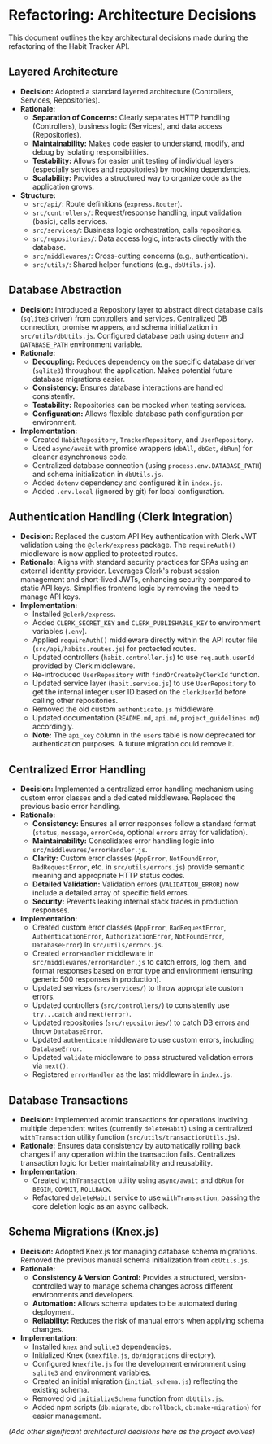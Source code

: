 # Refactoring: Architecture Decisions

This document outlines the key architectural decisions made during the refactoring of the Habit Tracker API.

## Layered Architecture

- **Decision:** Adopted a standard layered architecture (Controllers, Services, Repositories).
- **Rationale:**
  - **Separation of Concerns:** Clearly separates HTTP handling (Controllers), business logic (Services), and data access (Repositories).
  - **Maintainability:** Makes code easier to understand, modify, and debug by isolating responsibilities.
  - **Testability:** Allows for easier unit testing of individual layers (especially services and repositories) by mocking dependencies.
  - **Scalability:** Provides a structured way to organize code as the application grows.
- **Structure:**
  - `src/api/`: Route definitions (`express.Router`).
  - `src/controllers/`: Request/response handling, input validation (basic), calls services.
  - `src/services/`: Business logic orchestration, calls repositories.
  - `src/repositories/`: Data access logic, interacts directly with the database.
  - `src/middlewares/`: Cross-cutting concerns (e.g., authentication).
  - `src/utils/`: Shared helper functions (e.g., `dbUtils.js`).

## Database Abstraction

- **Decision:** Introduced a Repository layer to abstract direct database calls (`sqlite3` driver) from controllers and services. Centralized DB connection, promise wrappers, and schema initialization in `src/utils/dbUtils.js`. Configured database path using `dotenv` and `DATABASE_PATH` environment variable.
- **Rationale:**
  - **Decoupling:** Reduces dependency on the specific database driver (`sqlite3`) throughout the application. Makes potential future database migrations easier.
  - **Consistency:** Ensures database interactions are handled consistently.
  - **Testability:** Repositories can be mocked when testing services.
  - **Configuration:** Allows flexible database path configuration per environment.
- **Implementation:**
  - Created `HabitRepository`, `TrackerRepository`, and `UserRepository`.
  - Used `async/await` with promise wrappers (`dbAll`, `dbGet`, `dbRun`) for cleaner asynchronous code.
  - Centralized database connection (using `process.env.DATABASE_PATH`) and schema initialization in `dbUtils.js`.
  - Added `dotenv` dependency and configured it in `index.js`.
  - Added `.env.local` (ignored by git) for local configuration.

## Authentication Handling (Clerk Integration)

- **Decision:** Replaced the custom API Key authentication with Clerk JWT validation using the `@clerk/express` package. The `requireAuth()` middleware is now applied to protected routes.
- **Rationale:** Aligns with standard security practices for SPAs using an external identity provider. Leverages Clerk's robust session management and short-lived JWTs, enhancing security compared to static API keys. Simplifies frontend logic by removing the need to manage API keys.
- **Implementation:**
  - Installed `@clerk/express`.
  - Added `CLERK_SECRET_KEY` and `CLERK_PUBLISHABLE_KEY` to environment variables (`.env`).
  - Applied `requireAuth()` middleware directly within the API router file (`src/api/habits.routes.js`) for protected routes.
  - Updated controllers (`habit.controller.js`) to use `req.auth.userId` provided by Clerk middleware.
  - Re-introduced `UserRepository` with `findOrCreateByClerkId` function.
  - Updated service layer (`habit.service.js`) to use `UserRepository` to get the internal integer user ID based on the `clerkUserId` before calling other repositories.
  - Removed the old custom `authenticate.js` middleware.
  - Updated documentation (`README.md`, `api.md`, `project_guidelines.md`) accordingly.
  - **Note:** The `api_key` column in the `users` table is now deprecated for authentication purposes. A future migration could remove it.

## Centralized Error Handling

- **Decision:** Implemented a centralized error handling mechanism using custom error classes and a dedicated middleware. Replaced the previous basic error handling.
- **Rationale:**
  - **Consistency:** Ensures all error responses follow a standard format (`status`, `message`, `errorCode`, optional `errors` array for validation).
  - **Maintainability:** Consolidates error handling logic into `src/middlewares/errorHandler.js`.
  - **Clarity:** Custom error classes (`AppError`, `NotFoundError`, `BadRequestError`, etc. in `src/utils/errors.js`) provide semantic meaning and appropriate HTTP status codes.
  - **Detailed Validation:** Validation errors (`VALIDATION_ERROR`) now include a detailed array of specific field errors.
  - **Security:** Prevents leaking internal stack traces in production responses.
- **Implementation:**
  - Created custom error classes (`AppError`, `BadRequestError`, `AuthenticationError`, `AuthorizationError`, `NotFoundError`, `DatabaseError`) in `src/utils/errors.js`.
  - Created `errorHandler` middleware in `src/middlewares/errorHandler.js` to catch errors, log them, and format responses based on error type and environment (ensuring generic 500 responses in production).
  - Updated services (`src/services/`) to throw appropriate custom errors.
  - Updated controllers (`src/controllers/`) to consistently use `try...catch` and `next(error)`.
  - Updated repositories (`src/repositories/`) to catch DB errors and throw `DatabaseError`.
  - Updated `authenticate` middleware to use custom errors, including `DatabaseError`.
  - Updated `validate` middleware to pass structured validation errors via `next()`.
  - Registered `errorHandler` as the last middleware in `index.js`.

## Database Transactions

- **Decision:** Implemented atomic transactions for operations involving multiple dependent writes (currently `deleteHabit`) using a centralized `withTransaction` utility function (`src/utils/transactionUtils.js`).
- **Rationale:** Ensures data consistency by automatically rolling back changes if any operation within the transaction fails. Centralizes transaction logic for better maintainability and reusability.
- **Implementation:**
  - Created `withTransaction` utility using `async/await` and `dbRun` for `BEGIN`, `COMMIT`, `ROLLBACK`.
  - Refactored `deleteHabit` service to use `withTransaction`, passing the core deletion logic as an async callback.

## Schema Migrations (Knex.js)

- **Decision:** Adopted Knex.js for managing database schema migrations. Removed the previous manual schema initialization from `dbUtils.js`.
- **Rationale:**
  - **Consistency & Version Control:** Provides a structured, version-controlled way to manage schema changes across different environments and developers.
  - **Automation:** Allows schema updates to be automated during deployment.
  - **Reliability:** Reduces the risk of manual errors when applying schema changes.
- **Implementation:**
  - Installed `knex` and `sqlite3` dependencies.
  - Initialized Knex (`knexfile.js`, `db/migrations` directory).
  - Configured `knexfile.js` for the development environment using `sqlite3` and environment variables.
  - Created an initial migration (`initial_schema.js`) reflecting the existing schema.
  - Removed old `initializeSchema` function from `dbUtils.js`.
  - Added npm scripts (`db:migrate`, `db:rollback`, `db:make-migration`) for easier management.

_(Add other significant architectural decisions here as the project evolves)_
